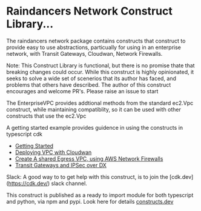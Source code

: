 # Raindancers Network Construct Library...

The raindancers network package contains  constructs that construct to provide easy to use abstractions, particually for using in an enterprise network, with Transit Gateways, Cloudwan, Network Firewalls.

Note: This Construct Library is functional, but there is no promise thate that breaking changes could occur.    While this construct is highly opinionated, it seeks to solve a wide set of scenerios that its author has faced, and problems that others have described.   The author of this construct encourages and welcome PR's.  Please raise an issue to start

The EnterpriseVPC provides addtional methods from the standard ec2.Vpc construct, while maintaining compatiblity, so it can be used with other constructs that use the ec2.Vpc

A getting started example provides guidence in using the constructs in typescript cdk

* [Getting Started](./docs/gettingstarted.md)
* [Deploying VPC with Cloudwan](./docs/deployVpcts.md)
* [Create A shared Egress VPC, using AWS Network Firewalls](./docs/egress.md)
* [Transit Gateways and IPSec over DX](./docs/transitgateway.md)

Slack:  A good way to to get help with this construct, is to join the [cdk.dev] (https://cdk.dev/) slack channel.

This construct is published as a ready to import module for both typescript and python, via npm and pypi. Look here for details [constructs.dev](https://constructs.dev/packages/raindancers-network)
